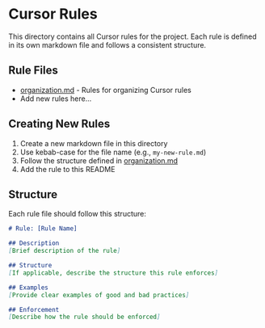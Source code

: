 # Cursor Rules

This directory contains all Cursor rules for the project. Each rule is defined in its own markdown file and follows a consistent structure.

## Rule Files

- [organization.md](organization.md) - Rules for organizing Cursor rules
- Add new rules here...

## Creating New Rules

1. Create a new markdown file in this directory
2. Use kebab-case for the file name (e.g., `my-new-rule.md`)
3. Follow the structure defined in [organization.md](organization.md)
4. Add the rule to this README

## Structure

Each rule file should follow this structure:

```markdown
# Rule: [Rule Name]

## Description
[Brief description of the rule]

## Structure
[If applicable, describe the structure this rule enforces]

## Examples
[Provide clear examples of good and bad practices]

## Enforcement
[Describe how the rule should be enforced]
```
